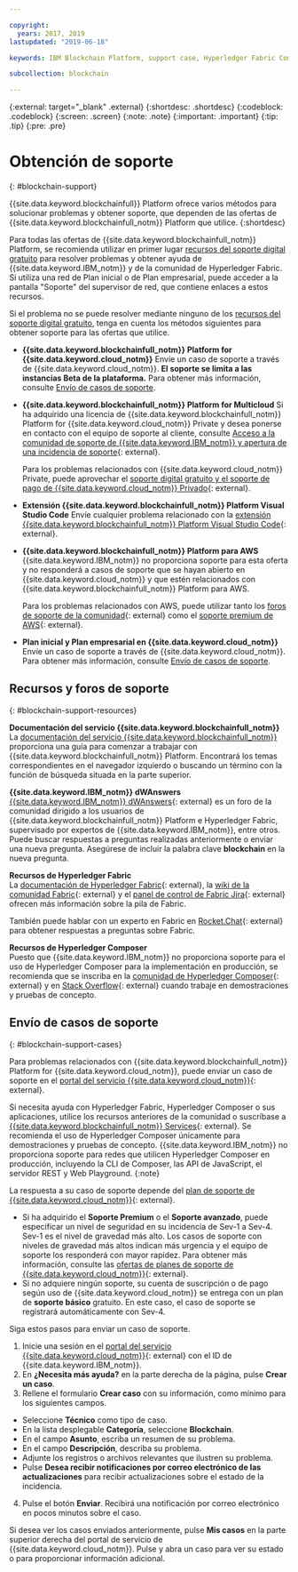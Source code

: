 ```yaml
---

copyright:
  years: 2017, 2019
lastupdated: "2019-06-18"

keywords: IBM Blockchain Platform, support case, Hyperledger Fabric Community, Cloud tickets, Rocket Chat, dWAnswers

subcollection: blockchain

---
```


{:external: target="_blank" .external}
{:shortdesc: .shortdesc}
{:codeblock: .codeblock}
{:screen: .screen}
{:note: .note}
{:important: .important}
{:tip: .tip}
{:pre: .pre}

# Obtención de soporte
{: #blockchain-support}

{{site.data.keyword.blockchainfull}} Platform ofrece varios métodos para solucionar problemas y obtener soporte, que dependen de las ofertas de {{site.data.keyword.blockchainfull_notm}} Platform que utilice.
{:shortdesc}

Para todas las ofertas de {{site.data.keyword.blockchainfull_notm}} Platform, se recomienda utilizar en primer lugar [recursos del soporte digital gratuito](/docs/services/blockchain/ibmblockchain_support.html#blockchain-support-resources) para resolver problemas y obtener ayuda de {{site.data.keyword.IBM_notm}} y de la comunidad de Hyperledger Fabric. Si utiliza una red de Plan inicial o de Plan empresarial, puede acceder a la pantalla "Soporte" del supervisor de red, que contiene enlaces a estos recursos.

Si el problema no se puede resolver mediante ninguno de los [recursos del soporte digital gratuito](/docs/services/blockchain/ibmblockchain_support.html#blockchain-support-resources), tenga en cuenta los métodos siguientes para obtener soporte para las ofertas que utilice.

- **{{site.data.keyword.blockchainfull_notm}} Platform for {{site.data.keyword.cloud_notm}}**
  Envíe un caso de soporte a través de {{site.data.keyword.cloud_notm}}. **El soporte se limita a las instancias Beta de la plataforma.** Para obtener más información, consulte
[Envío de casos de soporte](/docs/services/blockchain/ibmblockchain_support.html#blockchain-support-cases).

- **{{site.data.keyword.blockchainfull_notm}} Platform for Multicloud**
  Si ha adquirido una licencia de {{site.data.keyword.blockchainfull_notm}} Platform for {{site.data.keyword.cloud_notm}} Private y desea ponerse en contacto con el equipo de soporte al cliente, consulte [Acceso a la comunidad de soporte de {{site.data.keyword.IBM_notm}} y apertura de una incidencia de soporte](http://www.ibm.com/support/docview.wss?uid=ibm10740041){: external}.

  Para los problemas relacionados con {{site.data.keyword.cloud_notm}} Private, puede aprovechar el [soporte digital gratuito y el soporte de pago de {{site.data.keyword.cloud_notm}} Privado](https://www.ibm.com/developerworks/community/blogs/fe25b4ef-ea6a-4d86-a629-6f87ccf4649e/entry/Learn_more_about_IBM_Cloud_Private_Support?lang=en_us){: external}.

- **Extensión {{site.data.keyword.blockchainfull_notm}} Platform Visual Studio Code**
  Envíe cualquier problema relacionado con la [extensión {{site.data.keyword.blockchainfull_notm}} Platform Visual Studio Code](https://github.com/IBM-Blockchain/blockchain-vscode-extension/issues){: external}.

- **{{site.data.keyword.blockchainfull_notm}} Platform para AWS**
  {{site.data.keyword.IBM_notm}} no proporciona soporte para esta oferta y no responderá a casos de soporte que se hayan abierto en {{site.data.keyword.cloud_notm}} y que estén relacionados con {{site.data.keyword.blockchainfull_notm}} Platform para AWS.

  Para los problemas relacionados con AWS, puede utilizar tanto los [foros de soporte de la comunidad](https://forums.aws.amazon.com/index.jspa){: external} como el [soporte premium de AWS](https://aws.amazon.com/premiumsupport/){: external}.

- **Plan inicial y Plan empresarial en {{site.data.keyword.cloud_notm}}**
  Envíe un caso de soporte a través de {{site.data.keyword.cloud_notm}}. Para obtener más información, consulte [Envío de casos de soporte](/docs/services/blockchain/ibmblockchain_support.html#blockchain-support-cases).

  <!--[placeholder] Starter Plan and Enterprise Plan are deprecated on May 30. No new Starter Plan and Enterprise Plan networks can be created then. Your existing networks are not affected, but you can use them and get IBM's support on them for only another 30 days. You might consider using {{site.data.keyword.blockchainfull_notm}} Platform free 2.0 beta instead.
  {: note} -->

## Recursos y foros de soporte
{: #blockchain-support-resources}

**Documentación del servicio {{site.data.keyword.blockchainfull_notm}}**
  La [documentación del servicio {{site.data.keyword.blockchainfull_notm}}](/docs/services/blockchain/index.html#get-started-ibp) proporciona una guía para comenzar a trabajar con {{site.data.keyword.blockchainfull_notm}} Platform. Encontrará los temas correspondientes en el navegador izquierdo o buscando un término con la función de búsqueda situada en la parte superior.

**{{site.data.keyword.IBM_notm}} dWAnswers**  
  [{{site.data.keyword.IBM_notm}} dWAnswers](https://developer.ibm.com/answers/smartspace/blockchain/index.html){: external} es un foro de la comunidad dirigido a los usuarios de {{site.data.keyword.blockchainfull_notm}} Platform e Hyperledger Fabric, supervisado por expertos de {{site.data.keyword.IBM_notm}}, entre otros. Puede buscar respuestas a preguntas realizadas anteriormente o enviar una nueva pregunta. Asegúrese de incluir la palabra clave **blockchain** en la nueva pregunta.

**Recursos de Hyperledger Fabric**  
  La [documentación de Hyperledger Fabric](https://hyperledger-fabric.readthedocs.io/en/release-1.4/){: external}, la [wiki de la comunidad Fabric](https://wiki.hyperledger.org/display/fabric){: external} y el [panel de control de Fabric Jira](https://jira.hyperledger.org/secure/Dashboard.jspa?selectPageId=10104){: external} ofrecen más información sobre la pila de Fabric.

  También puede hablar con un experto en Fabric en [Rocket.Chat](https://chat.hyperledger.org/channel/fabric){: external} para obtener respuestas a preguntas sobre Fabric.

**Recursos de Hyperledger Composer**  
  Puesto que {{site.data.keyword.IBM_notm}} no proporciona soporte para el uso de Hyperledger Composer para la implementación en producción, se recomienda que se inscriba en la [comunidad de Hyperledger Composer](https://chat.hyperledger.org/channel/composer){: external} y en [Stack Overflow](https://stackoverflow.com/questions/tagged/hyperledger-composer){: external} cuando trabaje en demostraciones y pruebas de concepto.

## Envío de casos de soporte
{: #blockchain-support-cases}

Para problemas relacionados con {{site.data.keyword.blockchainfull_notm}} Platform for {{site.data.keyword.cloud_notm}}, puede enviar un caso de soporte en el [portal del servicio {{site.data.keyword.cloud_notm}}](https://cloud.ibm.com/unifiedsupport/supportcenter){: external}.

Si necesita ayuda con Hyperledger Fabric, Hyperledger Composer o sus aplicaciones, utilice los recursos anteriores de la comunidad o suscríbase a [{{site.data.keyword.blockchainfull_notm}} Services](https://www.ibm.com/blockchain/services){: external}. Se recomienda el uso de Hyperledger Composer únicamente para demostraciones y pruebas de concepto. {{site.data.keyword.IBM_notm}} no proporciona soporte para redes que utilicen Hyperledger Composer en producción, incluyendo la CLI de Composer, las API de JavaScript, el servidor REST y Web Playground.
{:note}

La respuesta a su caso de soporte depende del [plan de soporte de {{site.data.keyword.cloud_notm}}](https://cloud.ibm.com/docs/get-support/index.html#support-plans){: external}.

- Si ha adquirido el **Soporte Premium** o el **Soporte avanzado**, puede especificar un nivel de seguridad en su incidencia de Sev-1 a Sev-4. Sev-1 es el nivel de gravedad más alto. Los casos de soporte con niveles de gravedad más altos indican más urgencia y el equipo de soporte los responderá con mayor rapidez. Para obtener más información, consulte las [ofertas de planes de soporte de {{site.data.keyword.cloud_notm}}](https://cloud.ibm.com/docs/get-support/index.html#support-plans){: external}.  
- Si no adquiere ningún soporte, su cuenta de suscripción o de pago según uso de {{site.data.keyword.cloud_notm}} se entrega con un plan de **soporte básico** gratuito. En este caso, el caso de soporte se registrará automáticamente con Sev-4.

Siga estos pasos para enviar un caso de soporte.

1. Inicie una sesión en el [portal del servicio {{site.data.keyword.cloud_notm}}](https://cloud.ibm.com/unifiedsupport/supportcenter){: external} con el ID de {{site.data.keyword.IBM_notm}}.
2. En **¿Necesita más ayuda?** en la parte derecha de la página, pulse **Crear un caso**.
3. Rellene el formulario **Crear caso** con su información, como mínimo para los siguientes campos.
  - Seleccione **Técnico** como tipo de caso.
  - En la lista desplegable **Categoría**, seleccione **Blockchain**.
  - En el campo **Asunto**, escriba un resumen de su problema.
  - En el campo **Descripción**, describa su problema.
  - Adjunte los registros o archivos relevantes que ilustren su problema.
  - Pulse **Desea recibir notificaciones por correo electrónico de las actualizaciones** para recibir actualizaciones sobre el estado de la incidencia.
4. Pulse el botón **Enviar**.  Recibirá una notificación por correo electrónico en pocos minutos sobre el caso.

Si desea ver los casos enviados anteriormente, pulse **Mis casos** en la parte superior derecha del portal de servicio de {{site.data.keyword.cloud_notm}}. Pulse y abra un caso para ver su estado o para proporcionar información adicional.
